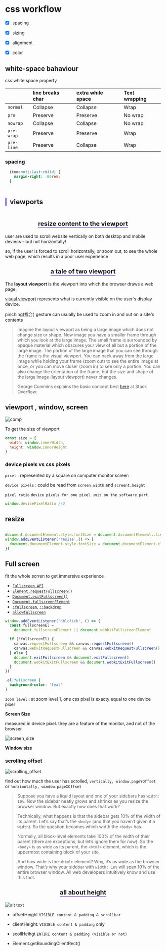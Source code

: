 
# css workflow
- [x] spacing
- [x] sizing
- [x] alignment
- [x] color


## white-space bahaviour

css white space property

|            | line breaks char | extra while space | Text wrapping |
| :--------- | :--------------- | :-------------- | :------------ |
| `normal`   | Collapse         | Collapse        | Wrap          |
| `pre`      | Preserve         | Preserve        | No wrap       |
| `nowrap`   | Collapse         | Collapse        | No wrap       |
| `pre-wrap` | Preserve         | Preserve        | Wrap          |
| `pre-line` | Preserve         | Collapse        | Wrap          |



### spacing

```css 
  item:not(:last-child) {
    margin-right: .06rem;
  }
```

<h2  style="font-size: 22px; display: inline-block; padding-left: 10px; border-left: 5px solid rgb(145, 109, 213); font-weight:bold;">viewports</h2>

<h3 style="text-align:center;  font-size: 20px;font-weight: bold;"><span style="border-bottom: 2px solid rgb(145, 109,213);">resize content to the viewport</span></h3>

user are used to scroll website vertically on both desktop and mobile deviecs - but not horizontally!

so, if the user is forced to scroll horizontally, or zoom out, to see the whole web page, which results in a poor user experience



<h3 style="text-align:center;  font-size: 20px;font-weight: bold;"><span style="border-bottom: 2px solid rgb(145, 109,213);">a tale of  two viewport</span></h3>



The **layout viewport** is the viewport into which the browser draws a web page.

 [visual viewport](https://developer.mozilla.org/en-US/docs/Glossary/Visual_Viewport) represents what is currently visible on the user's display device.

 pinching(捏合) gesture can usually be used to zoom in and out on a site's contents



> Imagine the layout viewport as being a large image which does not change size or shape. Now image you have a smaller frame through which you look at the large image. The small frame is surrounded by opaque material which obscures your view of all but a portion of the large image. The portion of the large image that you can see through the frame is the visual viewport. You can back away from the large image while holding your frame (zoom out) to see the entire image at once, or you can move closer (zoom in) to see only a portion. You can also change the orientation of the frame, but the size and shape of the large image (layout viewport) never changes.
>
> George Cummins explains the basic concept best [here](http://stackoverflow.com/questions/6333927/difference-between-visual-viewport-and-layout-viewport) at Stack Overflow:



## viewport , window, screen

![comp](images/viewport_term-comp.png)

To get the size of viewport

```js
const size = {
  width: window.innerWidth,
  height: window.innerHeight
}
```





### device pixels vs css pixels

`pixel` : represented by a square on computer monitor screen

`device pixels` : could be read from `screen.width` and `screent.height`

`pixel ratio` `device pixels for one pixel unit on the software part`

```js
window.devicePixelRatio //2
```

## resize 
```js

document.documentElement.style.fontSize = document.documentElement.clientWidth / 375 * 100 + 'px'
window.addEventListener('resize',() => {
  document.documentElement.style.fontSize = document.documentElement.clientWidth / 375 * 100 + 'px'
})

```

## Full screen

fit the whole scrren to get immersive experience

- [`Fullscreen API`](https://developer.mozilla.org/en-US/docs/Web/API/Fullscreen_API)
- [`Element.requestFullscreen()`](https://developer.mozilla.org/en-US/docs/Web/API/Element/requestFullscreen)
- [`Document.exitFullscreen()`](https://developer.mozilla.org/en-US/docs/Web/API/Document/exitFullscreen)
- [`Document.fullscreenElement`](https://developer.mozilla.org/en-US/docs/Web/API/Document/fullscreenElement)
- [`:fullscreen`](https://developer.mozilla.org/en-US/docs/Web/CSS/:fullscreen), [`::backdrop`](https://developer.mozilla.org/en-US/docs/Web/CSS/::backdrop)
- [`allowfullscreen`](https://developer.mozilla.org/en-US/docs/Web/HTML/Element/iframe#allowfullscreen)



```js
window.addEventListener('dblclick', () => {
  const fullscreenEl =
    document.fullscreenElement || document.webkitFullscreenElement

  if (!fullscreenEl) {
    canvas.requestFullscreen && canvas.requestFullscreen()
    canvas.webkitRequestFullscreen && canvas.webkitRequestFullscreen()
  } else {
    document.exitFullscreen && document.exitFullscreen()
    document.webkitExitFullscreen && document.webkitExitFullscreen()
  }
})

```





```css
.el:fullscreen {
  background-color: 'teal'
}
```





`zoom level` : at zoom level 1, one css pixel is exacty equal to one device pixel



__Screen Size__

measured in device pixel. they are  a feature of the monitor, and not of the browser

![screen_size](images/screen_size.jpg)



__Window size__



### __scrolling offset__

![scrolling_offset](images/scrolling_offset.jpg)

 find out how much the user has scrolled, `vertically, window.pageYOffset ` or `horziontally, window.pageXOffset`





> Suppose you have a liquid layout and one of your sidebars has `width: 10%`. Now the sidebar neatly grows and shrinks as you resize the browser window. But exactly how does that work?
>
>Technically, what happens is that the sidebar gets 10% of the width of its parent. Let’s say that’s the `<body>` (and that you haven’t given it a `width`). So the question becomes which width the `<body>` has.
>
>Normally, all block-level elements take 100% of the width of their parent (there are exceptions, but let’s ignore them for now). So the `<body>` is as wide as its parent, the `<html>` element, which is the uppermost containing block of your site.
>
>And how wide is the `<html>` element? Why, it’s as wide as the browser window. That’s why your sidebar with `width: 10%` will span 10% of the entire browser window. All web developers intuitively know and use this fact.





<h3 style="text-align:center;  font-size: 20px;font-weight: bold;"><span style="border-bottom: 2px solid rgb(145, 109,213);">all about height </span></h3>

![alt text](images/*height.png)

- offsetHeight 
  `VISIBLE content & padding & scrollbar `

- clientHeight:
  `VISIBLE content & padding` only

- scollHeihgt
  `ENTIRE content & padding (visible or not)`

- Element.getBoundingClientRect()


## 
